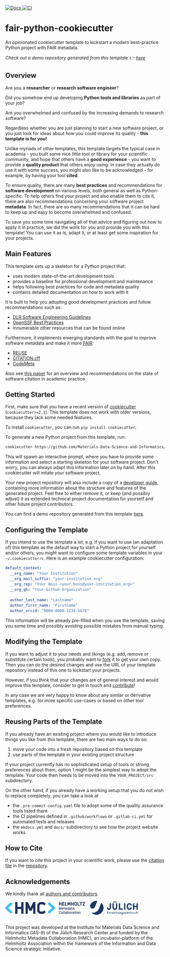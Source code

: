 [
![Docs](https://img.shields.io/badge/read-docs-success)
](https://materials-data-science-and-informatics.github.io/fair-python-cookiecutter)
[
![CI](https://img.shields.io/github/actions/workflow/status/Materials-Data-Science-and-Informatics/fair-python-cookiecutter/ci.yml?branch=main&label=ci)
](https://github.com/Materials-Data-Science-and-Informatics/fair-python-cookiecutter/actions/workflows/ci.yml)

<!-- --8<-- [start:abstract] -->
# fair-python-cookiecutter

An opinionated cookiecutter template to kickstart a modern best-practice Python project with FAIR metadata.

*Check out a demo repository generated from this template
:point_right: [here](https://github.com/Materials-Data-Science-and-Informatics/fair-python-cookiecutter-demo)*

## Overview

Are you a **researcher** or **research software engineer**?

Did you somehow end up developing **Python tools and libraries** as part of your job?

Are you overwhelmed and confused by the increasing demands to research software?

Regardless whether you are just planning to start a new software project, or you just
look for ideas about how you could improve its quality - **this template is for you!**

Unlike myriads of other templates, this template targets the typical case in academia -
you built some nice little tool or library for your scientific community,
and hope that others have a **good experience** - you want to provide a **quality
product** that others enjoy using. In case they actually do use it with some success, you
might also like to be acknowledged - for example, by having your tool **cited**.

To ensure quality, there are many **best practices** and recommendations for **software
development** on various levels, both general as well as Python-specific. To help others
find your project and also enable them to cite it, there are also recommendations
concerning your software project **metadata**. In fact, there are so many recommendations
that it can be hard to keep up and easy to become overwhelmed and confused.

To save you some time navigating all of that advice and figuring out how to apply it in
practice, we did the work for you and provide you with this template!
You can use it as is, adapt it, or at least get some inspiration for your projects.

## Main Features

This template sets up a skeleton for a Python project that:

* uses modern state-of-the-art development tools
* provides a baseline for professional development and maintenance
* helps following best practices for code and metadata quality
* contains detailed documentation on how to work with it

It is built to help you adopting good development practices
and follow recommendations such as:

* [DLR Software Engineering Guidelines](https://rse.dlr.de/guidelines/00_dlr-se-guidelines_en.html)
* [OpenSSF Best Practices](https://bestpractices.coreinfrastructure.org/en/criteria/0)
* innumerable other resources that can be found online

Furthermore, it implements emerging standards with the goal to improve
software metadata and make it more [FAIR](https://www.go-fair.org/fair-principles/):

* [REUSE](https://reuse.software/)
* [CITATION.cff](https://citation-file-format.github.io/)
* [CodeMeta](https://codemeta.github.io/)

Also see [this paper](https://doi.org/10.48550/arXiv.1905.08674) for an overview and
recommendations on the state of software citation in academic practice.

<!-- --8<-- [end:abstract] -->

<!-- --8<-- [start:quickstart] -->

## Getting Started

First, make sure that you have a recent version of
[cookiecutter](https://www.cookiecutter.io/) (`cookiecutter>=2.1`).
This template does not work with older versions, because they lack some needed features.

To install `cookiecutter`, you can run `pip install cookiecutter`.

To generate a new Python project from this template, run:

```bash
cookiecutter https://github.com/Materials-Data-Science-and-Informatics/fair-python-cookiecutter
```

This will spawn an interactive prompt, where you have to provide some information and select
a starting skeleton for your software project. Don't worry, you can always adapt this
information later on by hand. After this cookiecutter will initate your software project.

Your new project repository will also include a copy of a
[developer guide](https://materials-data-science-and-informatics.github.io/fair-python-cookiecutter-demo/latest/dev_guide),
containing more information about the structure and features of the generated project.
Feel free to either remove it, or keep (and possibly adjust) it as extended technical
project documentation for yourself and other future project contributors.

You can find a demo repository generated from this template [here](https://github.com/Materials-Data-Science-and-Informatics/fair-python-cookiecutter-demo).

## Configuring the Template

If you intend to use the template a lot, e.g. if you want to use (an adaptation of)
this template as the default way to start a Python project for yourself and/or others,
you might want to configure some template variables in your `~/.cookiecutterrc`.
Here is an example cookiecutter configuration:

```yaml
default_context:
  __org_name: "Your Institution"
  __org_mail_suffix: "your-institution.org"
  __org_rep: "Your Boss <your.boss@your-institution.org>"
  __org_gh: "Your-Github-Organization"

  author_last_name: "Lastname"
  author_first_name: "Firstname"
  author_orcid: "0000-0000-1234-5678"
```

This information will be already pre-filled when you use the template,
saving you some time and possibly avoiding possible mistakes from manual typing.

## Modifying the Template

If you want to adjust it to your needs and likings (e.g. add, remove or substitute certain
tools), you probably want to
[fork](https://github.com/Materials-Data-Science-and-Informatics/fair-python-cookiecutter/fork)
it to get your own copy. Then you can do the desired changes and use the URL of your
template repository instead of this one to kickstart your projects.

However, if you think that your changes are of general interest and would improve this
template, consider to get in touch
and [contribute](https://materials-data-science-and-informatics.github.io/fair-python-cookiecutter/main/contributing/)!

In any case we are very happy to know about any similar or derivative templates, e.g. for
more specific use-cases or based on other tool preferences.

## Reusing Parts of the Template

If you already have an existing project where you would like to introduce things you like
from this template, there are two main ways to do so:

1. move your code into a fresh repository based on this template
2. use parts of the template in your existing project structure

If your project currently has no sophisticated setup of tools or strong preferences about
them, option 1 might be the simplest way to adopt the template. Your code then needs to be
moved into the `YOUR_PROJECT/src` subdirectory.

On the other hand, if you already have a working setup that you do not wish to replace
completely, you can take a look at

* the `.pre-commit-config.yaml` file to adopt some of the quality assurance tools listed there
* the CI pipelines defined in `.github/workflows` or `.gitlab-ci.yml` for automated tests and releases
* the `mkdocs.yml` and `docs/` subdirectory to see how the project website works

<!-- --8<-- [end:quickstart] -->

<!-- --8<-- [start:citation] -->

## How to Cite

If you want to cite this project in your scientific work,
please use the [citation file](https://citation-file-format.github.io/)
in the [repository](https://github.com/Materials-Data-Science-and-Informatics/fair-python-cookiecutter/blob/main/CITATION.cff).

<!-- --8<-- [end:citation] -->
<!-- --8<-- [start:acknowledgements] -->

## Acknowledgements

We kindly thank all
[authors and contributors](https://materials-data-science-and-informatics.github.io/fair-python-cookiecutter/latest/credits).

<div>
<img style="vertical-align: middle;" alt="HMC Logo" src="https://github.com/Materials-Data-Science-and-Informatics/Logos/raw/main/HMC/HMC_Logo_M.png" width=50% height=50% />
&nbsp;&nbsp;
<img style="vertical-align: middle;" alt="FZJ Logo" src="https://github.com/Materials-Data-Science-and-Informatics/Logos/raw/main/FZJ/FZJ.png" width=30% height=30% />
</div>
<br />

This project was developed at the Institute for Materials Data Science and Informatics
(IAS-9) of the Jülich Research Center and funded by the Helmholtz Metadata Collaboration
(HMC), an incubator-platform of the Helmholtz Association within the framework of the
Information and Data Science strategic initiative.

<!-- --8<-- [end:acknowledgements] -->
